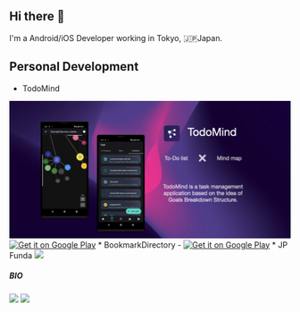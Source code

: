 ## Hi there 👋

I'm a Android/iOS Developer working in Tokyo, 🇯🇵Japan.

## Personal Development

* TodoMind
<img src="images/TodoMind/TodoMind_feature.001.jpeg">
<a href='https://play.google.com/store/apps/details?id=com.jp_funda.todomind&pcampaignid=pcampaignidMKT-Other-global-all-co-prtnr-py-PartBadge-Mar2515-1'><img alt='Get it on Google Play' src='https://play.google.com/intl/en_us/badges/static/images/badges/en_badge_web_generic.png'/></a>
* BookmarkDirectory -
<a href='https://play.google.com/store/apps/details?id=com.jp_funda.urlfolder&pcampaignid=pcampaignidMKT-Other-global-all-co-prtnr-py-PartBadge-Mar2515-1'><img alt='Get it on Google Play' src='https://play.google.com/intl/en_us/badges/static/images/badges/en_badge_web_generic.png'/></a>
* JP Funda
<a href='https://www.jp-funda.com'><img src="https://www.jp-funda.com/static/images/jp_funda_ogp.jpeg" /></a>

##### BIO


<!-- Stats section -->
<div>
  <img src="https://github-readme-stats.vercel.app/api?username=masato1230&count_private=true&show_icons=true&bg_color=30,F59E0B,FF3700B3&title_color=fff&text_color=fff&hide=contribs,stars&icon_color=000" width="300px">

  <img src="https://github-readme-stats.vercel.app/api/top-langs/?username=masato1230&hide=html&layout=compact&bg_color=30,F59E0B,FF3700B3&title_color=fff&text_color=fff" width="300px">
<div>

<!--
**masato1230/masato1230** is a ✨ _special_ ✨ repository because its `README.md` (this file) appears on your GitHub profile.

Here are some ideas to get you started:

- 🔭 I’m currently working on ...
- 🌱 I’m currently learning ...
- 👯 I’m looking to collaborate on ...
- 🤔 I’m looking for help with ...
- 💬 Ask me about ...
- 📫 How to reach me: ...
- 😄 Pronouns: ...
- ⚡ Fun fact: ...
-->
